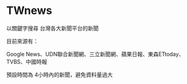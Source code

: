 # TWnews
以關鍵字搜尋 台灣各大新聞平台的新聞

目前來源有：

Google News、UDN聯合新聞網、三立新聞網、蘋果日報、東森ETtoday、TVBS、中國時報

預設時間為 4小時內的新聞，避免資料量過大